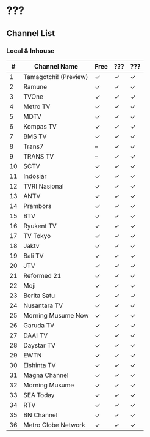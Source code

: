 # ???
## Channel List
### Local & Inhouse
\# | Channel Name | Free | ??? | ???
-- | -- | -- | -- | --
1 | Tamagotchi! (Preview) | ✓ | ✓ | ✓
2 | Ramune | ✓ | ✓ | ✓
3 | TVOne | ✓ | ✓ | ✓
4 | Metro TV | ✓ | ✓ | ✓
5 | MDTV | ✓ | ✓ | ✓
6 | Kompas TV | ✓ | ✓ | ✓
7 | BMS TV | ✓ | ✓ | ✓
8 | Trans7 | – | ✓ | ✓
9 | TRANS TV | – | ✓ | ✓
10 | SCTV | ✓ | ✓ | ✓
11 | Indosiar | ✓ | ✓ | ✓
12 | TVRI Nasional | ✓ | ✓ | ✓
13 | ANTV | ✓ | ✓ | ✓
14 | Prambors | ✓ | ✓ | ✓
15 | BTV | ✓ | ✓ | ✓
16 | Ryukent TV | ✓ | ✓ | ✓
17 | TV Tokyo | ✓ | ✓ | ✓
18 | Jaktv | ✓ | ✓ | ✓
19 | Bali TV | ✓ | ✓ | ✓
20 | JTV | ✓ | ✓ | ✓
21 | Reformed 21 | ✓ | ✓ | ✓
22 | Moji | ✓ | ✓ | ✓
23 | Berita Satu | ✓ | ✓ | ✓
24 | Nusantara TV | ✓ | ✓ | ✓
25 | Morning Musume Now | ✓ | ✓ | ✓
26 | Garuda TV | ✓ | ✓ | ✓
27 | DAAI TV | ✓ | ✓ | ✓
28 | Daystar TV | ✓ | ✓ | ✓
29 | EWTN | ✓ | ✓ | ✓
30 | Elshinta TV | ✓ | ✓ | ✓
31 | Magna Channel | ✓ | ✓ | ✓
32 | Morning Musume | ✓ | ✓ | ✓
33 | SEA Today | ✓ | ✓ | ✓
34 | RTV | ✓ | ✓ | ✓
35 | BN Channel | ✓ | ✓ | ✓
36 | Metro Globe Network | ✓ | ✓ | ✓
